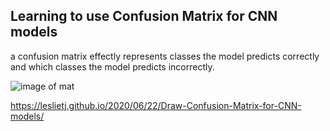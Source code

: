 ## Learning to use Confusion Matrix for CNN models
 a confusion matrix effectly represents classes the model predicts correctly and which classes the model predicts incorrectly.
 
 
 ![image of mat](images/confusmatrix.png)
 
 
https://leslietj.github.io/2020/06/22/Draw-Confusion-Matrix-for-CNN-models/
